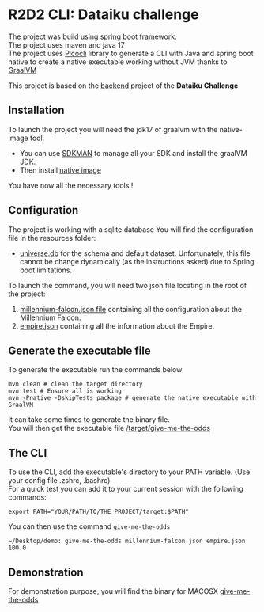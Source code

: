 # R2D2 CLI: Dataiku challenge

The project was build using [spring boot framework](https://spring.io/projects/spring-boot).  
The project uses maven and java 17  
The project uses [Picocli](https://picocli.info/) library to generate a CLI with Java and spring boot native to create a native executable working without JVM thanks to [GraalVM](https://www.graalvm.org/)

This project is based on the [backend](https://github.com/HugoISEP/Dataiku-millenium-falcon-challenge-Backend) project of the **Dataiku Challenge**

## Installation

To launch the project you will need the jdk17 of graalvm with the native-image tool.  
- You can use [SDKMAN](https://sdkman.io/install) to manage all your SDK and install the graalVM JDK.
- Then install [native image](https://www.graalvm.org/22.0/reference-manual/native-image/#install-native-image)  

You have now all the necessary tools !

## Configuration

The project is working with a sqlite database
You will find the configuration file in the resources folder:
- [universe.db](src/main/resources/universe.db) for the schema and default dataset. Unfortunately, this file cannot be change dynamically (as the instructions asked) due to Spring boot limitations.

To launch the command, you will need two json file locating in the root of the project:
1. [millennium-falcon.json file](./millennium-falcon.json) containing all the configuration about the Millennium Falcon.
2. [empire.json](./empire.json) containing all the information about the Empire.

## Generate the executable file

To generate the executable run the commands below
```shell
mvn clean # clean the target directory
mvn test # Ensure all is working
mvn -Pnative -DskipTests package # generate the native executable with GraalVM
```
It can take some times to generate the binary file.  
You will then get the executable file [/target/give-me-the-odds](./target/give-me-the-odds)

## The CLI
To use the CLI, add the executable's directory to your PATH variable. (Use your config file .zshrc, .bashrc)  
For a quick test you can add it to your current session with the following commands:
```shell
export PATH="YOUR/PATH/TO/THE_PROJECT/target:$PATH"
```
You can then use the command `give-me-the-odds`

```shell
~/Desktop/demo: give-me-the-odds millennium-falcon.json empire.json 
100.0
```

## Demonstration
For demonstration purpose, you will find the binary for MACOSX [give-me-the-odds](give-me-the-odds)
